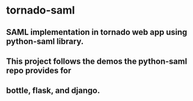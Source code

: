 # tornado-saml

## SAML implementation in tornado web app using python-saml library.
## This project follows the demos the python-saml repo provides for
## bottle, flask, and django.
